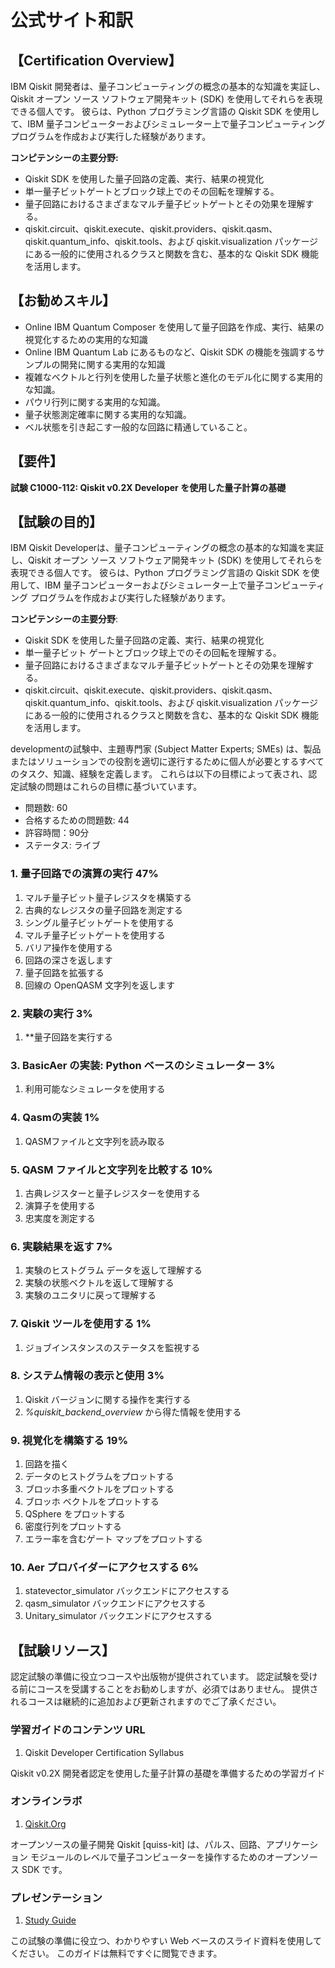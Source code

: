 # 公式サイト和訳

## 【Certification Overview】

IBM Qiskit 開発者は、量子コンピューティングの概念の基本的な知識を実証し、Qiskit オープン ソース ソフトウェア開発キット (SDK) を使用してそれらを表現できる個人です。 彼らは、Python プログラミング言語の Qiskit SDK を使用して、IBM 量子コンピューターおよびシミュレーター上で量子コンピューティング プログラムを作成および実行した経験があります。

**コンピテンシーの主要分野:**

- Qiskit SDK を使用した量子回路の定義、実行、結果の視覚化
- 単一量子ビットゲートとブロック球上でのその回転を理解する。
- 量子回路におけるさまざまなマルチ量子ビットゲートとその効果を理解する。
- qiskit.circuit、qiskit.execute、qiskit.providers、qiskit.qasm、qiskit.quantum_info、qiskit.tools、および qiskit.visualization パッケージにある一般的に使用されるクラスと関数を含む、基本的な Qiskit SDK 機能を活用します。

## 【お勧めスキル】

- Online IBM Quantum Composer を使用して量子回路を作成、実行、結果の視覚化するための実用的な知識
- Online IBM Quantum Lab にあるものなど、Qiskit SDK の機能を強調するサンプルの開発に関する実用的な知識
- 複雑なベクトルと行列を使用した量子状態と進化のモデル化に関する実用的な知識。
- パウリ行列に関する実用的な知識。
- 量子状態測定確率に関する実用的な知識。
- ベル状態を引き起こす一般的な回路に精通していること。

## 【要件】

**試験 C1000-112: Qiskit v0.2X Developer を使用した量子計算の基礎**

## 【試験の目的】

IBM Qiskit Developerは、量子コンピューティングの概念の基本的な知識を実証し、Qiskit オープン ソース ソフトウェア開発キット (SDK) を使用してそれらを表現できる個人です。 彼らは、Python プログラミング言語の Qiskit SDK を使用して、IBM 量子コンピューターおよびシミュレーター上で量子コンピューティング プログラムを作成および実行した経験があります。 

**コンピテンシーの主要分野**:

- Qiskit SDK を使用した量子回路の定義、実行、結果の視覚化
- 単一量子ビット ゲートとブロック球上でのその回転を理解する。
- 量子回路におけるさまざまなマルチ量子ビットゲートとその効果を理解する。
- qiskit.circuit、qiskit.execute、qiskit.providers、qiskit.qasm、qiskit.quantum_info、qiskit.tools、および qiskit.visualization パッケージにある一般的に使用されるクラスと関数を含む、基本的な Qiskit SDK 機能を活用します。

developmentの試験中、主題専門家 (Subject Matter Experts; SMEs) は、製品またはソリューションでの役割を適切に遂行するために個人が必要とするすべてのタスク、知識、経験を定義します。 これらは以下の目標によって表され、認定試験の問題はこれらの目標に基づいています。

- 問題数: 60
- 合格するための問題数: 44
- 許容時間：90分
- ステータス: ライブ

### 1. 量子回路での演算の実行 47%

1. マルチ量子ビット量子レジスタを構築する
2. 古典的なレジスタの量子回路を測定する
3. シングル量子ビットゲートを使用する
4. マルチ量子ビットゲートを使用する
5. バリア操作を使用する
6. 回路の深さを返します
7. 量子回路を拡張する
8. 回線の OpenQASM 文字列を返します

### 2. 実験の実行 3%

1. **量子回路を実行する

### 3. BasicAer の実装: Python ベースのシミュレーター 3%

1. 利用可能なシミュレータを使用する

### 4. Qasmの実装 1%

1. QASMファイルと文字列を読み取る

### 5. QASM ファイルと文字列を比較する 10%</summary>

1. 古典レジスターと量子レジスターを使用する
2. 演算子を使用する
3. 忠実度を測定する

### 6. 実験結果を返す 7%

1. 実験のヒストグラム データを返して理解する
2. 実験の状態ベクトルを返して理解する
3. 実験のユニタリに戻って理解する

### 7. Qiskit ツールを使用する 1%

1. ジョブインスタンスのステータスを監視する

### 8. システム情報の表示と使用 3%

1. Qiskit バージョンに関する操作を実行する
2. *%quiskit_backend_overview* から得た情報を使用する

### 9. 視覚化を構築する 19%

1. 回路を描く
2. データのヒストグラムをプロットする
3. ブロッホ多重ベクトルをプロットする
4. ブロッホ ベクトルをプロットする
5. QSphere をプロットする
6. 密度行列をプロットする
7. エラー率を含むゲート マップをプロットする

### 10. Aer プロバイダーにアクセスする 6%

1. statevector_simulator バックエンドにアクセスする
2. qasm_simulator バックエンドにアクセスする
3. Unitary_simulator バックエンドにアクセスする

## 【試験リソース】

認定試験の準備に役立つコースや出版物が提供されています。 認定試験を受ける前にコースを受講することをお勧めしますが、必須ではありません。 提供されるコースは継続的に追加および更新されますのでご了承ください。

### 学習ガイドのコンテンツ URL

1. Qiskit Developer Certification Syllabus

Qiskit v0.2X 開発者認定を使用した量子計算の基礎を準備するための学習ガイド

### オンラインラボ

1. [Qiskit.Org](https://learning.quantum.ibm.com/)

オープンソースの量子開発 Qiskit [quiss-kit] は、パルス、回路、アプリケーション モジュールのレベルで量子コンピューターを操作するためのオープンソース SDK です。

### プレゼンテーション

1. [Study Guide](https://slides.com/javafxpert/prep-qiskit-dev-cert-exam)

この試験の準備に役立つ、わかりやすい Web ベースのスライド資料を使用してください。 このガイドは無料ですぐに閲覧できます。


